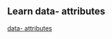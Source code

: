 <h2>Learn data- attributes</h2>
<a href="https://www.w3schools.com/TAGS/att_data-.asp">data- attributes</a>
